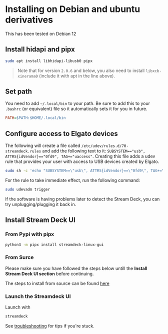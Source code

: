 # Installing on Debian and ubuntu derivatives

This has been tested on Debian 12

## Install hidapi and pipx

```bash
sudo apt install libhidapi-libusb0 pipx
```

> Note that for version `2.0.6` and below, you also need to install `libxcb-xinerama0` (include it with apt in the line above).
>
## Set path

You need to add `~/.local/bin` to your path. Be sure to add this to your `.bashrc` (or equivalent) file so it automatically sets it for you in future.

```ini
PATH=$PATH:$HOME/.local/bin
```

## Configure access to Elgato devices

The following will create a file called `/etc/udev/rules.d/70-streamdeck.rules` and add the following text to it: `SUBSYSTEM=="usb", ATTRS{idVendor}=="0fd9", TAG+="uaccess"`. Creating this file adds a udev rule that provides your user with access to USB devices created by Elgato.

```bash
sudo sh -c 'echo "SUBSYSTEM==\"usb\", ATTRS{idVendor}==\"0fd9\", TAG+=\"uaccess\"" > /etc/udev/rules.d/70-streamdeck.rules'
```

For the rule to take immediate effect, run the following command:

```bash
sudo udevadm trigger
```

If the software is having problems later to detect the Stream Deck, you can try unplugging/plugging it back in.

## Install Stream Deck UI

### From Pypi with pipx

```bash
python3 -m pipx install streamdeck-linux-gui
```

### From Surce

Please make sure you have followed the steps below untill the **Install Stream Deck UI section** before continuing.

The steps to install from source can be found [here](source.md)

### Launch the Streamdeck UI

Launch with

```bash
streamdeck
```

See [troubleshooting](../troubleshooting.md) for tips if you're stuck.
